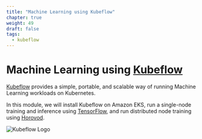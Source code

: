 ```yaml
---
title: "Machine Learning using Kubeflow"
chapter: true
weight: 49
draft: false
tags:
  - kubeflow
---
```


# Machine Learning using [Kubeflow](https://kubeflow.org/)

[Kubeflow](https://kubeflow.org) provides a simple, portable, and scalable way of running Machine Learning workloads on Kubernetes.

In this module, we will install Kubeflow on Amazon EKS, run a single-node training and inference using [TensorFlow](https://tensorflow.org/), and run distributed node training using [Horovod](https://github.com/horovod/horovod).

![Kubeflow Logo](/images/kubeflow/kubeflow.svg)
